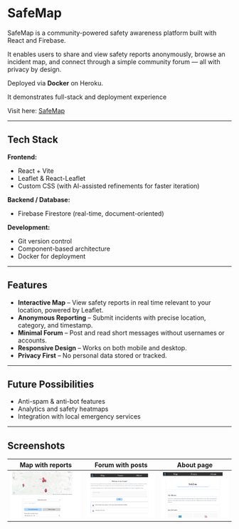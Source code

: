 # SafeMap

SafeMap is a community-powered safety awareness platform built with React and Firebase.

It enables users to share and view safety reports anonymously, browse an incident map, and connect through a simple community forum — all with privacy by design.

Deployed via **Docker** on Heroku.

It demonstrates full-stack and deployment experience

Visit here: [SafeMap](https://safemap-8e8ffc338a58.herokuapp.com/)

---
## Tech Stack

**Frontend:**  
- React + Vite  
- Leaflet & React-Leaflet  
- Custom CSS (with AI-assisted refinements for faster iteration)  

**Backend / Database:**  
- Firebase Firestore (real-time, document-oriented)

**Development:**  
- Git version control  
- Component-based architecture  
- Docker for deployment
---
## Features

- **Interactive Map** – View safety reports in real time relevant to your location, powered by Leaflet.  
- **Anonymous Reporting** – Submit incidents with precise location, category, and timestamp.  
- **Minimal Forum** – Post and read short messages without usernames or accounts.  
- **Responsive Design** – Works on both mobile and desktop.  
- **Privacy First** – No personal data stored or tracked.  

---
## Future Possibilities

- Anti-spam & anti-bot features  
- Analytics and safety heatmaps  
- Integration with local emergency services

---
## Screenshots

| Map with reports | Forum with posts | About page |
|:----------------------:|:--------------------:| :--------------------: |
| ![Map with report form](./docs/map.png)  | ![Forum with posts and Navigation bar](./docs/forum.png) | ![About page sneak peak](./docs/about.png) |
